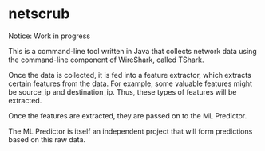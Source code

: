 # netscrub

Notice: Work in progress

This is a command-line tool written in Java 
that collects network data using the command-line component of
WireShark, called TShark. 

Once the data is collected, it is fed into a feature extractor,
which extracts certain features from the data. For example, some 
valuable features might be source_ip and destination_ip. 
Thus, these types of features will be extracted. 

Once the features are extracted, they are passed on to the 
ML Predictor.

The ML Predictor is itself an independent project that will form
predictions based on this raw data. 

  
